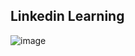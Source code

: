 ## Linkedin Learning

![image](https://github.com/user-attachments/assets/fa62b499-5dde-4b1c-a96e-fae1b70b6002)
